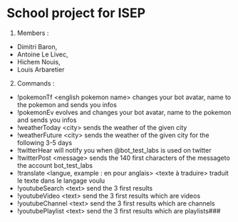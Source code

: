 # School project for ISEP
1. Members :
- Dimitri Baron,
- Antoine Le Livec,
- Hichem Nouis,
- Louis Arbaretier
2. Commands :
- !pokemonTf \<english pokemon name>
 changes your bot avatar, name to the pokemon and sends you infos
- !pokemonEv
 evolves and changes your bot avatar, name to the pokemon and sends you infos
- !weatherToday \<city>
 sends the weather of the given city
- !weatherFuture \<city>
 sends the weather of the given city for the following 3-5 days
- !twitterHear
 will notify you when @bot_test_labs is used on twitter
- !twitterPost \<message>
 sends the 140 first characters of the messageto the account bot_test_labs
- !translate <langue, example : en pour anglais> <texte à traduire>
 traduit le texte dans le langage voulu
- !youtubeSearch \<text>
 send the 3 first results
- !youtubeVideo \<text>
 send the 3 first results which are videos
- !youtubeChannel \<text>
 send the 3 first results which are channels
- !youtubePlaylist \<text>
 send the 3 first results which are playlists###
